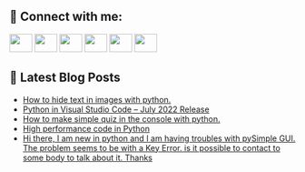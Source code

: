 ## 🔎 Connect with me:
[<img height="32" width="40" src="https://cdn.jsdelivr.net/npm/simple-icons@v5/icons/telegram.svg" />](https://t.me/bullbesh)
[<img height="32" width="40" src="https://cdn.jsdelivr.net/npm/simple-icons@v5/icons/vk.svg" />](https://vk.com/bullbesh)
[<img height="32" width="40" src="https://cdn.jsdelivr.net/npm/simple-icons@v5/icons/twitter.svg" />](https://twitter.com/bullbesh1)
[<img height="32" width="40" src="https://cdn.jsdelivr.net/npm/simple-icons@v5/icons/instagram.svg" />](https://www.instagram.com/bullbesh)
[<img height="32" width="40" src="https://cdn.jsdelivr.net/npm/simple-icons@v5/icons/reddit.svg" />](https://www.reddit.com/user/bullbesh)
[<img height="32" width="40" src="https://cdn.jsdelivr.net/npm/simple-icons@v5/icons/youtube.svg" />](https://www.youtube.com/channel/UCtfjRs6uzgq5mfm8S06WTcg)

## 📕 Latest Blog Posts
<!-- BLOG-POST-LIST:START -->
- [How to hide text in images with python.](https://www.reddit.com/r/Python/comments/vu9sba/how_to_hide_text_in_images_with_python/)
- [Python in Visual Studio Code – July 2022 Release](https://www.reddit.com/r/Python/comments/vu9nyg/python_in_visual_studio_code_july_2022_release/)
- [How to make simple quiz in the console with python.](https://www.reddit.com/r/Python/comments/vu9i3y/how_to_make_simple_quiz_in_the_console_with_python/)
- [High performance code in Python](https://www.reddit.com/r/Python/comments/vu9fgz/high_performance_code_in_python/)
- [Hi there, I am new in python and I am having troubles with pySimple GUI. The problem seems to be with a Key Error. is it possible to contact to some body to talk about it. Thanks](https://www.reddit.com/r/Python/comments/vu92tq/hi_there_i_am_new_in_python_and_i_am_having/)
<!-- BLOG-POST-LIST:END -->
